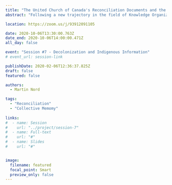 ```yaml
---
title: "The United Church of Canada's Reconciliation Documents and the Indexing of Collective Memory"
abstract: "Following a new trajectory in the field of Knowledge Organization, I explore how indexes are part of the structure of our everyday lives. Drawing on extensive archival research, I look at documents created and used by the United Church of Canada as part of its reconciliation work with Indigenous peoples. I conclude that these documents index the narrative the church tells about itself—and therefore its identity—as part of the development and maintenance of the UCC’s evolving collective memory. My findings reinforce Knowledge Organization’s new line of inquiry while also complicating its message concerning the nature of infrastructure."

location: https://zoom.us/j/93912091105

date: 2020-10-06T13:30:00.763Z
date_end: 2020-10-06T14:00:00.471Z
all_day: false

event: "Session #7 - Decolonization and Indigenous Information"
# event_url: session-link

publishDate: 2020-02-06T12:36:37.825Z
draft: false
featured: false

authors:
  - Martin Nord

tags:
  - "Reconciliation"
  - "Collective Memomy"
  
links:
#  - name: Session
#    url: "../project/session-7"
#  - name: Full-text
#    url: "#"
#  - name: Slides
#    url: "#"


image:
  filename: featured
  focal_point: Smart
  preview_only: false
---
```


